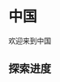 # 中国

欢迎来到中国

## 探索进度

<ChinaList></ChinaList>

<script setup>
import ChinaList from '../../.vitepress/components/trip/ChinaList.vue'
</script>
